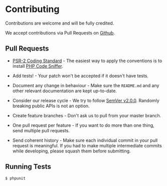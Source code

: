 # Contributing

Contributions are welcome and will be fully credited.

We accept contributions via Pull Requests on [Github](https://github.com/UCSDMath/ConfigurationVault).

## Pull Requests

- [PSR-2 Coding Standard](https://github.com/php-fig/fig-standards/blob/master/accepted/PSR-2-coding-style-guide.md) - The easiest way to apply the conventions is to install [PHP Code Sniffer](http://pear.php.net/package/PHP_CodeSniffer).

- Add tests! - Your patch won't be accepted if it doesn't have tests.

- Document any change in behaviour - Make sure the `README.md` and any other relevant documentation are kept up-to-date.

- Consider our release cycle - We try to follow [SemVer v2.0.0](http://semver.org/). Randomly breaking public APIs is not an option.

- Create feature branches - Don't ask us to pull from your master branch.

- One pull request per feature - If you want to do more than one thing, send multiple pull requests.

- Send coherent history - Make sure each individual commit in your pull request is meaningful. If you had to make multiple intermediate commits while developing, please squash them before submitting.

## Running Tests

``` bash
$ phpunit
```
